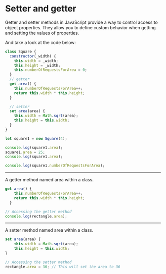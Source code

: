 # Setter and getter

Getter and setter methods in JavaScript provide a way to control access to object properties. They allow you to define custom behavior when getting and setting the values of properties.

And take a look at the code below: 

```js
class Square {
  constructor(_width) {
    this.width = _width;
    this.height = _width;
    this.numberOfRequestsForArea = 0;
  }
  // getter
  get area() {
    this.numberOfRequestsForArea++;
    return this.width * this.height;
  }

  // setter
  set area(area) {
    this.width = Math.sqrt(area);
    this.height = this.width;
  }
}

let square1 = new Square(4);

console.log(square1.area); 
square1.area = 25; 
console.log(square1.area); 

console.log(square1.numberOfRequestsForArea);

```


- - - - - 
A getter method named area within a class.
```js
get area() {
    this.numberOfRequestsForArea++;
    return this.width * this.height;
  }
```
```js
// Accessing the getter method
console.log(rectangle.area);
```
- - - - -

A setter method named area within a class. 
```js
set area(area) {
    this.width = Math.sqrt(area);
    this.height = this.width;
}
```
```js
// Accessing the setter method
rectangle.area = 36; // This will set the area to 36

```

   

